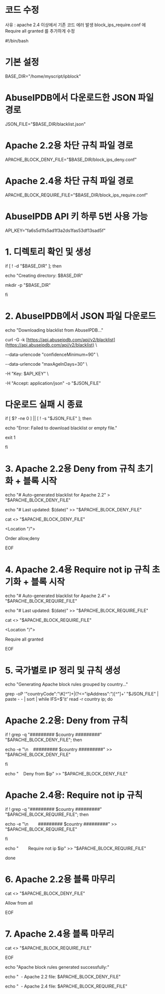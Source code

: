 # 코드 수정

사유 : apache 2.4 이상에서 기존 코드 에러 발생
block_ips_require.conf 에 Require all granted 를 추가하게 수정

#!/bin/bash

# 기본 설정

BASE_DIR="/home/myscript/ipblock"

# AbuseIPDB에서 다운로드한 JSON 파일 경로

JSON_FILE="$BASE_DIR/blacklist.json"

# Apache 2.2용 차단 규칙 파일 경로

APACHE_BLOCK_DENY_FILE="$BASE_DIR/block_ips_deny.conf"

# Apache 2.4용 차단 규칙 파일 경로

APACHE_BLOCK_REQUIRE_FILE="$BASE_DIR/block_ips_require.conf"  

# AbuseIPDB API 키 하루 5번 사용 가능

API_KEY="fa6s5d1fs5ad1f3a2ds1fas53df13sad5f" 

# 1. 디렉토리 확인 및 생성

if [ ! -d "$BASE_DIR" ]; then

echo "Creating directory: $BASE_DIR"

mkdir -p "$BASE_DIR"

fi

# 2. AbuseIPDB에서 JSON 파일 다운로드

echo "Downloading blacklist from AbuseIPDB..."

curl -G -k [https://api.abuseipdb.com/api/v2/blacklist](https://api.abuseipdb.com/api/v2/blacklist) \

--data-urlencode "confidenceMinimum=90" \

--data-urlencode "maxAgeInDays=30" \

-H "Key: $API_KEY" \

-H "Accept: application/json" -o "$JSON_FILE"

# 다운로드 실패 시 종료

if [ $? -ne 0 ] || [ ! -s "$JSON_FILE" ]; then

echo "Error: Failed to download blacklist or empty file."

exit 1

fi

# 3. Apache 2.2용 Deny from 규칙 초기화 + <Location> 블록 시작

echo "# Auto-generated blacklist for Apache 2.2" > "$APACHE_BLOCK_DENY_FILE"

echo "# Last updated: $(date)" >> "$APACHE_BLOCK_DENY_FILE"

cat <<EOF >> "$APACHE_BLOCK_DENY_FILE"

<Location "/">

Order allow,deny

EOF

# 4. Apache 2.4용 Require not ip 규칙 초기화 + <Location> 블록 시작

echo "# Auto-generated blacklist for Apache 2.4" > "$APACHE_BLOCK_REQUIRE_FILE"

echo "# Last updated: $(date)" >> "$APACHE_BLOCK_REQUIRE_FILE"

cat <<EOF >> "$APACHE_BLOCK_REQUIRE_FILE"

<Location "/">

<RequireAll>

Require all granted

EOF

# 5. 국가별로 IP 정리 및 규칙 생성

echo "Generating Apache block rules grouped by country..."

grep -oP '"countryCode":"\K[^"]+|(?<="ipAddress":")[^"]+' "$JSON_FILE" | paste - - | sort | while IFS=$'\t' read -r country ip; do

# Apache 2.2용: Deny from 규칙

if ! grep -q "######### $country #########" "$APACHE_BLOCK_DENY_FILE"; then

echo -e "\n    ######### $country #########" >> "$APACHE_BLOCK_DENY_FILE"

fi

echo "    Deny from $ip" >> "$APACHE_BLOCK_DENY_FILE"

# Apache 2.4용: Require not ip 규칙

if ! grep -q "######### $country #########" "$APACHE_BLOCK_REQUIRE_FILE"; then

echo -e "\n        ######### $country #########" >> "$APACHE_BLOCK_REQUIRE_FILE"

fi

echo "        Require not ip $ip" >> "$APACHE_BLOCK_REQUIRE_FILE"

done

# 6. Apache 2.2용 <Location> 블록 마무리

cat <<EOF >> "$APACHE_BLOCK_DENY_FILE"

Allow from all

</Location>

EOF

# 7. Apache 2.4용 <Location> 블록 마무리

cat <<EOF >> "$APACHE_BLOCK_REQUIRE_FILE"

</RequireAll>

</Location>

EOF

echo "Apache block rules generated successfully:"

echo "  - Apache 2.2 file: $APACHE_BLOCK_DENY_FILE"

echo "  - Apache 2.4 file: $APACHE_BLOCK_REQUIRE_FILE"